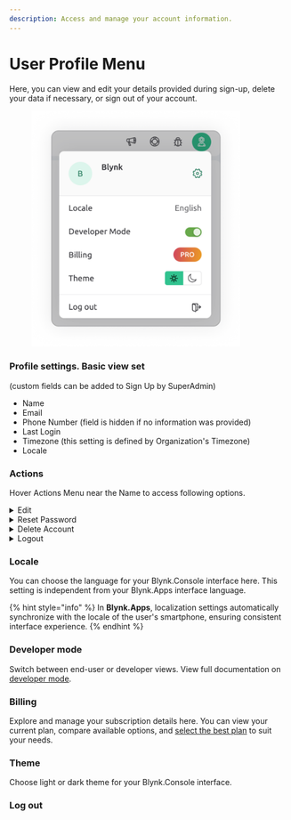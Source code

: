 ```yaml
---
description: Access and manage your account information.
---
```


# User Profile Menu

Here, you can view and edit your details provided during sign-up, delete your data if necessary, or sign out of your account.

<div align="left">

<figure><img src="../.gitbook/assets/profile-settings (1).png" alt="" width="375"><figcaption></figcaption></figure>

</div>

### Profile settings. Basic view set

(custom fields can be added to Sign Up by SuperAdmin)

* Name
* Email
* Phone Number (field is hidden if no information was provided)
* Last Login&#x20;
* Timezone (this setting is defined by Organization's Timezone)
* Locale

### Actions

Hover Actions Menu near the Name to access following options.

<details>

<summary>Edit</summary>

Click to open User Profile edit modal window

<img src="../.gitbook/assets/user_profile_edit (2) (2) (2) (2) (2) (1) (1).png" alt="Edit User Profile modal window" data-size="original">

**Name** – here you can edit user name displayed in Blynk Platform. Use only letters, hyphens, dots and spaces. 60 characters limit.

**Email** – is set once during the Invitation or Sign Up procedure. Cannot be edited.

**Phone Number** – international phone numbers format regexp is applied here. Country code can be found by selecting country flag from the dropdown list. Country flag change is autoapplied on number typing.

</details>

<details>

<summary>Reset Password</summary>

Click to open Reset Password modal window

<img src="../.gitbook/assets/reset_password.PNG" alt="Reset Password modal window" data-size="original">

1. **Type current password** (click "eye" pictogram to show/hide the password)
2. **Type new password** with minimum of 8 characters (click "eye" pictogram to show/hide the password) Our recommendations on password creation:
   * Use uncommon words
   * Use non-standard uPPercaSing
   * Use creatif spellllllling
   * Use non-obvi0u$ number$ & symbo1s There's a safety-meter bar under this field. It's safety status hint and color will be changed from red to green as the password turns stronger.
3. Click **Save** to apply the changes.

</details>

<details>

<summary>Delete Account</summary>

<img src="../.gitbook/assets/delete_account.PNG" alt="Delete account modal screen" data-size="original">

1. **Make sure** you are about to delete the account
2. **Type current password**
3. Confirm the action by clicking **Detete My Account**

_**Warning**_**:** All data associated with your account will be deleted permanently. If you are the only user of an Organization, the organization with all it's data will also be deleted. This can not be undone.

</details>

<details>

<summary>Logout</summary>

Click to end the session.\
You will be redirected to Sign In / Sign Up screen.

</details>

### Locale

You can choose the language for your Blynk.Console interface here. This setting is independent from your Blynk.Apps interface language.

{% hint style="info" %}
In **Blynk.Apps**, localization settings automatically synchronize with the locale of the user's smartphone, ensuring consistent interface experience.
{% endhint %}

### Developer mode

Switch between end-user or developer views. View full documentation on [developer mode](../concepts/developer-mode.md).&#x20;

### Billing

Explore and manage your subscription details here. You can view your current plan, compare available options, and [select the best plan](https://blynk.cloud/dashboard/settings/billing) to suit your needs.

### Theme

Choose light or dark theme for your Blynk.Console interface.

### Log out

